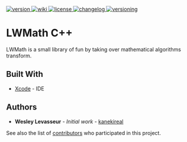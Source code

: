 [version]: https://img.shields.io/badge/Download-v1.0.0-blue.svg
[download]: https://github.com/kanekireal/LWMath/releases/latest
[wiki]: https://img.shields.io/badge/Wiki-View-red.svg
[license]: https://img.shields.io/badge/License-Apache%202.0-lightgrey.svg
[changelog]: https://img.shields.io/badge/Changelog-View-brightgreen.svg
[versioning]: https://img.shields.io/badge/Versioning-View-ff69b4.svg
[ ![version][] ][download]
[ ![wiki][] ](https://github.com/kanekireal/LWMath/wiki)
[ ![license][] ](https://github.com/kanekireal/LWMath/blob/master/LICENSE.md)
[ ![changelog][] ](https://github.com/kanekireal/LWMath/blob/master/CHANGELOG.md)
[ ![versioning][] ](http://semver.org/)

# LWMath C++ 

LWMath is a small library of fun by taking over mathematical algorithms transform.

## Built With

* [Xcode](https://developer.apple.com/xcode/) - IDE

## Authors

* **Wesley Levasseur** - *Initial work* - [kanekireal](https://github.com/kanekireal)

See also the list of [contributors](https://github.com/kanekireal/LWMath/graphs/contributors) who participated in this project.
